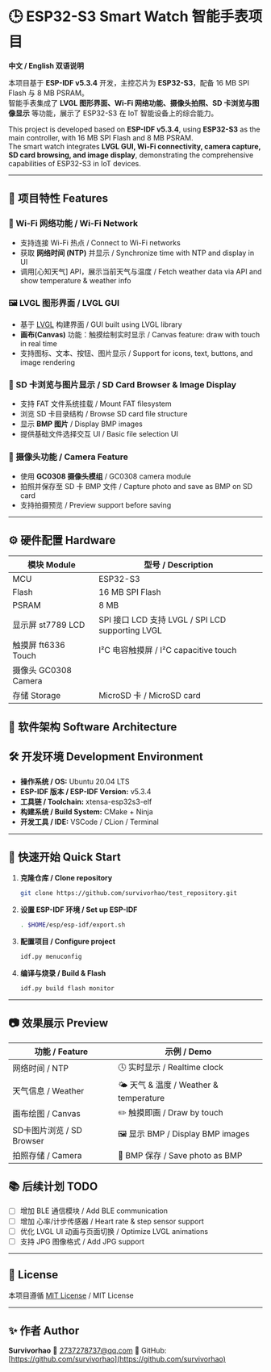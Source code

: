 # 🕒 ESP32-S3 Smart Watch 智能手表项目

**中文 / English 双语说明**

本项目基于 **ESP-IDF v5.3.4** 开发，主控芯片为 **ESP32-S3**，配备 16 MB SPI Flash 与 8 MB PSRAM。  
智能手表集成了 **LVGL 图形界面、Wi-Fi 网络功能、摄像头拍照、SD 卡浏览与图像显示** 等功能，展示了 ESP32-S3 在 IoT 智能设备上的综合能力。

This project is developed based on **ESP-IDF v5.3.4**, using **ESP32-S3** as the main controller, with 16 MB SPI Flash and 8 MB PSRAM.  
The smart watch integrates **LVGL GUI, Wi-Fi connectivity, camera capture, SD card browsing, and image display**, demonstrating the comprehensive capabilities of ESP32-S3 in IoT devices.

---

## 🧩 项目特性 Features

### 📶 Wi-Fi 网络功能 / Wi-Fi Network

- 支持连接 Wi-Fi 热点 / Connect to Wi-Fi networks  
- 获取 **网络时间 (NTP)** 并显示 / Synchronize time with NTP and display in UI  
- 调用[心知天气] API，展示当前天气与温度 / Fetch weather data via API and show temperature & weather info  

### 🖼️ LVGL 图形界面 / LVGL GUI

- 基于 [LVGL](https://lvgl.io) 构建界面 / GUI built using LVGL library  
- **画布(Canvas)** 功能：触摸绘制实时显示 / Canvas feature: draw with touch in real time  
- 支持图标、文本、按钮、图片显示 / Support for icons, text, buttons, and image rendering  

### 💾 SD 卡浏览与图片显示 / SD Card Browser & Image Display

- 支持 FAT 文件系统挂载 / Mount FAT filesystem  
- 浏览 SD 卡目录结构 / Browse SD card file structure  
- 显示 **BMP 图片** / Display BMP images  
- 提供基础文件选择交互 UI / Basic file selection UI  

### 📸 摄像头功能 / Camera Feature

- 使用 **GC0308 摄像头模组** / GC0308 camera module  
- 拍照并保存至 SD 卡 BMP 文件 / Capture photo and save as BMP on SD card  
- 支持拍摄预览 / Preview support before saving  

---

## ⚙️ 硬件配置 Hardware

| 模块 Module | 型号 / Description |
|-------------|------------------|
| MCU | ESP32-S3 |
| Flash | 16 MB SPI Flash |
| PSRAM | 8 MB |
| 显示屏 st7789 LCD | SPI 接口 LCD 支持 LVGL / SPI LCD supporting LVGL |
| 触摸屏 ft6336 Touch | I²C 电容触摸屏 / I²C capacitive touch |
| 摄像头 GC0308 Camera | 
| 存储 Storage | MicroSD 卡 / MicroSD card |


## 🧠 软件架构 Software Architecture




## 🛠️ 开发环境 Development Environment

* **操作系统 / OS:** Ubuntu 20.04 LTS
* **ESP-IDF 版本 / ESP-IDF Version:** v5.3.4
* **工具链 / Toolchain:** xtensa-esp32s3-elf
* **构建系统 / Build System:** CMake + Ninja
* **开发工具 / IDE:** VSCode / CLion / Terminal

---

## 🚀 快速开始 Quick Start

1. **克隆仓库 / Clone repository**

   ```bash
   git clone https://github.com/survivorhao/test_repository.git


2. **设置 ESP-IDF 环境 / Set up ESP-IDF**

   ```bash
   . $HOME/esp/esp-idf/export.sh
   ```

3. **配置项目 / Configure project**

   ```bash
   idf.py menuconfig
   ```

4. **编译与烧录 / Build & Flash**

   ```bash
   idf.py build flash monitor
   ```

---

## 📷 效果展示 Preview

| 功能 / Feature         | 示例 / Demo                           |
| -------------------- | ----------------------------------- |
| 网络时间 / NTP           | 🕓 实时显示 / Realtime clock            |
| 天气信息 / Weather       | 🌤️ 天气 & 温度 / Weather & temperature |
| 画布绘图 / Canvas        | ✏️ 触摸即画 / Draw by touch             |
| SD卡图片浏览 / SD Browser | 🖼️ 显示 BMP / Display BMP images     |
| 拍照存储 / Camera        | 📸 BMP 保存 / Save photo as BMP       |



## 📚 后续计划 TODO

* [ ] 增加 BLE 通信模块 / Add BLE communication
* [ ] 增加 心率/计步传感器 / Heart rate & step sensor support
* [ ] 优化 LVGL UI 动画与页面切换 / Optimize LVGL animations
* [ ] 支持 JPG 图像格式 / Add JPG support

---

## 🧾 License

本项目遵循 [MIT License](LICENSE) / MIT License

---

## ✨ 作者 Author

**Survivorhao**
📧 [2737278737@qq.com](mailto:2737278737@qq.com)
🔗 GitHub: [https://github.com/survivorhao](https://github.com/survivorhao)





